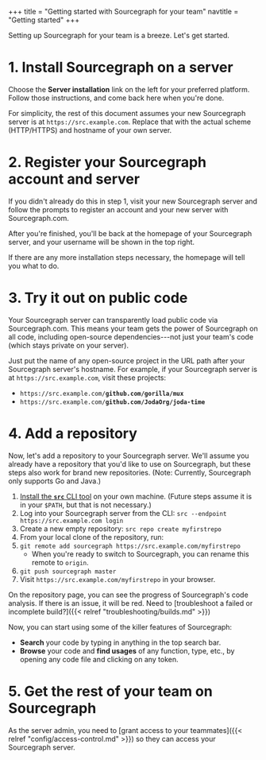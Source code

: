 +++
title = "Getting started with Sourcegraph for your team"
navtitle = "Getting started"
+++

Setting up Sourcegraph for your team is a breeze. Let's get started.

# 1. Install Sourcegraph on a server

Choose the **Server installation** link on the left for your preferred
platform. Follow those instructions, and come back here when you're
done.

For simplicity, the rest of this document assumes your new Sourcegraph
server is at `https://src.example.com`. Replace that with the actual
scheme (HTTP/HTTPS) and hostname of your own server.

# 2. Register your Sourcegraph account and server

If you didn't already do this in step 1, visit your new Sourcegraph
server and follow the prompts to register an account and your new
server with Sourcegraph.com.

After you're finished, you'll be back at the homepage of your
Sourcegraph server, and your username will be shown in the top right.

If there are any more installation steps necessary, the homepage will
tell you what to do.

# 3. Try it out on public code

Your Sourcegraph server can transparently load public code via
Sourcegraph.com. This means your team gets the power of Sourcegraph on
all code, including open-source dependencies---not just your team's
code (which stays private on your server).

Just put the name of any open-source project in the URL path after
your Sourcegraph server's hostname. For example, if your Sourcegraph
server is at `https://src.example.com`, visit these projects:

* <code>https://<i></i>src.example.com/<strong>github.com/gorilla/mux</strong></code>
* <code>https://<i></i>src.example.com/<strong>github.com/JodaOrg/joda-time</strong></code>

# 4. Add a repository

Now, let's add a repository to your Sourcegraph server. We'll assume
you already have a repository that you'd like to use on Sourcegraph,
but these steps also work for brand new repositories. (Note: Currently,
Sourcegraph only supports Go and Java.)

1. [Install the **`src`** CLI tool](https://sourcegraph.com/b86d5501a450ca38be78b112d88cb46d9bf27583/try-it)
   on your own machine. (Future steps assume it is in your `$PATH`,
   but that is not necessary.)
1. Log into your Sourcegraph server from the CLI: `src --endpoint https://src.example.com login`
1. Create a new empty repository: `src repo create myfirstrepo`
1. From your local clone of the repository, run:
  1. `git remote add sourcegraph https://src.example.com/myfirstrepo`
     * When you're ready to switch to Sourcegraph, you can rename this remote to `origin`.
  1. `git push sourcegraph master`
1. Visit <code>https://<i></i>src.example.com/myfirstrepo</code> in your browser.

On the repository page, you can see the progress of Sourcegraph's code
analysis. If there is an issue, it will be red. Need to
[troubleshoot a failed or incomplete build?]({{< relref
"troubleshooting/builds.md" >}})

Now, you can start using some of the killer features of Sourcegraph:

* **Search** your code by typing in anything in the top search bar.
* **Browse** your code and **find usages** of any function, type,
  etc., by opening any code file and clicking on any token.

# 5. Get the rest of your team on Sourcegraph

As the server admin, you need to [grant access to your teammates]({{<
relref "config/access-control.md" >}}) so they can access your
Sourcegraph server.
